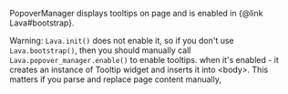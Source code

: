 
PopoverManager displays tooltips on page and is enabled in {@link Lava#bootstrap}.

Warning: `Lava.init()` does not enable it, so if you don't use `Lava.bootstrap()`, then you should manually call
`Lava.popover_manager.enable()` to enable tooltips. when it's enabled - it creates an instance of Tooltip widget 
and inserts it into &lt;body&gt;. This matters if you parse and replace page content manually,